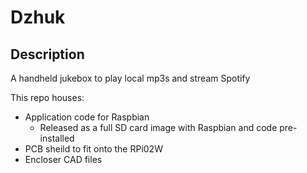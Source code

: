 # Dzhuk

## Description

A handheld jukebox to play local mp3s and stream Spotify

This repo houses:

- Application code for Raspbian
   + Released as a full SD card image with Raspbian and code pre-installed
- PCB sheild to fit onto the RPi02W
- Encloser CAD files

